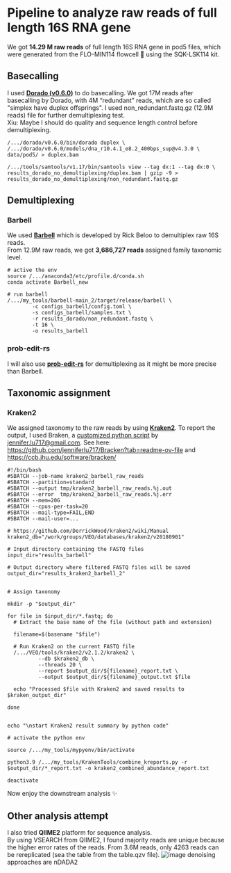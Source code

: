 # Pipeline to analyze raw reads of full length 16S RNA gene
We got **14.29 M raw reads** of full length 16S RNA gene in pod5 files, which were generated from the FLO-MIN114 flowcell :dna: using the SQK-LSK114 kit.

## Basecalling
I used [**Dorado (v0.6.0)**](https://github.com/nanoporetech/dorado/tree/release-v0.6.0) to do basecalling.
We got 17M reads after basecalling by Dorado, with 4M “redundant” reads, which are so called "simplex have duplex offsprings". I used non_redundant.fastq.gz (12.9M reads) file for further demultiplexing test. \
Xiu: Maybe I should do quality and sequence length control before demultiplexing.
```
/.../dorado/v0.6.0/bin/dorado duplex \
/.../dorado/v0.6.0/models/dna_r10.4.1_e8.2_400bps_sup@v4.3.0 \
data/pod5/ > duplex.bam

/.../tools/samtools/v1.17/bin/samtools view --tag dx:1 --tag dx:0 \
results_dorado_no_demultiplexing/duplex.bam | gzip -9 > results_dorado_no_demultiplexing/non_redundant.fastq.gz
```
## Demultiplexing
### Barbell
We used [**Barbell**](https://github.com/rickbeeloo/barbell) which is developed by Rick Beloo to demultiplex raw 16S reads. \
From 12.9M raw reads, we got **3,686,727 reads** assigned family taxonomic level.
```
# active the env
source /.../anaconda3/etc/profile.d/conda.sh
conda activate Barbell_new

# run barbell
/.../my_tools/barbell-main_2/target/release/barbell \
        -c configs_barbell/config.toml \
        -s configs_barbell/samples.txt \
        -r results_dorado/non_redundant.fastq \
        -t 16 \
        -o results_barbell
```

### prob-edit-rs
I will also use [**prob-edit-rs**](https://github.com/rickbeeloo/prob-edit-rs) for demultiplexing as it might be more precise than Barbell.

## Taxonomic assignment
### Kraken2
We assigned taxonomy to the raw reads by using [**Kraken2**](https://github.com/DerrickWood/kraken2/wiki/Manual). To report the output, I used Braken, a [customized python script](https://combine_kreports.py)  by jennifer.lu717@gmail.com. See here: https://github.com/jenniferlu717/Bracken?tab=readme-ov-file and https://ccb.jhu.edu/software/bracken/
```
#!/bin/bash
#SBATCH --job-name kraken2_barbell_raw_reads
#SBATCH --partition=standard
#SBATCH --output tmp/kraken2_barbell_raw_reads.%j.out
#SBATCH --error  tmp/kraken2_barbell_raw_reads.%j.err
#SBATCH --mem=20G
#SBATCH --cpus-per-task=20
#SBATCH --mail-type=FAIL,END
#SBATCH --mail-user=...

# https://github.com/DerrickWood/kraken2/wiki/Manual
kraken2_db="/work/groups/VEO/databases/kraken2/v20180901"

# Input directory containing the FASTQ files
input_dir="results_barbell"

# Output directory where filtered FASTQ files will be saved
output_dir="results_kraken2_barbell_2"


# Assign taxonomy

mkdir -p "$output_dir"

for file in $input_dir/*.fastq; do
  # Extract the base name of the file (without path and extension)

  filename=$(basename "$file")

  # Run Kraken2 on the current FASTQ file
  /.../VEO/tools/kraken2/v2.1.2/kraken2 \
          --db $kraken2_db \
          --threads 20 \
          --report $output_dir/${filename}_report.txt \
          --output $output_dir/${filename}_output.txt $file

  echo "Processed $file with Kraken2 and saved results to $kraken_output_dir"

done


echo "\nstart Kraken2 result summary by python code"

# activate the python env

source /.../my_tools/mypyenv/bin/activate

python3.9 /.../my_tools/KrakenTools/combine_kreports.py -r $output_dir/*_report.txt -o kraken2_combined_abundance_report.txt

deactivate
```

Now enjoy the downstream analysis :sparkles:

## Other analysis attempt
I also tried **QIIME2** platform for sequence analysis.\
By using VSEARCH from QIIME2, I found majority reads are unique because the higher error rates of the reads. From 3.6M reads, only 4263 reads can be rereplicated (sea the table from the table.qzv file).
![image](https://github.com/user-attachments/assets/9fc970e2-d550-4b6e-813d-5ff65196ee14)
denoising approaches are nDADA2 


